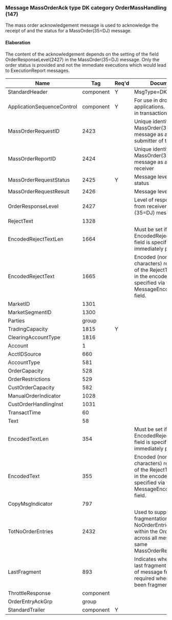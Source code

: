 ### Message MassOrderAck type DK category OrderMassHandling (147)

The mass order acknowledgement message is used to acknowledge the receipt of and the status for a MassOrder(35=DJ) message.

#### Elaboration

The content of the acknowledgement depends on the setting of the field OrderResponseLevel(2427) in the MassOrder(35=DJ) message. Only the order status is provided and not the immediate executions which would lead to ExecutionReport messages.

| Name                       | Tag       | Req'd | Documentation                                                                                                                               |
|----------------------------|-----------|----------|-------------------------------------------------------------------------------------------------------------------------------|
| StandardHeader             | component |   Y   | MsgType=DK                                                                                                                               |
| ApplicationSequenceControl | component |   Y   | For use in drop copy applications. NOT FOR USE in transactional applications.                                                                      |
| MassOrderRequestID         | 2423      |       | Unique identifier of MassOrder(35=DJ) message as assigned by the submitter of the request.                                                         |
| MassOrderReportID          | 2424      |       | Unique identifier of MassOrder(35=DJ) message as assigned by the receiver                                                                          |
| MassOrderRequestStatus     | 2425      |   Y   | Message level request status                                                                                                                       |
| MassOrderRequestResult     | 2426      |       | Message level request result                                                                                                                       |
| OrderResponseLevel         | 2427      |       | Level of response requested from receiver of MassOrder (35=DJ) message.                                                                            |
| RejectText                 | 1328      |       |                                                                                                                                |
| EncodedRejectTextLen       | 1664      |       | Must be set if EncodedRejectText(1665) field is specified and must immediately precede it.                                                         |
| EncodedRejectText          | 1665      |       | Encoded (non-ASCII characters) representation of the RejectText(1328) field in the encoded format specified via the MessageEncoding(347) field.    |
| MarketID                   | 1301      |       |                                                                                                                                |
| MarketSegmentID            | 1300      |       |                                                                                                                                |
| Parties                    | group     |       |                                                                                                                                |
| TradingCapacity            | 1815      |   Y   |                                                                                                                                |
| ClearingAccountType        | 1816      |       |                                                                                                                                |
| Account                    | 1         |       |                                                                                                                                |
| AcctIDSource               | 660       |       |                                                                                                                                |
| AccountType                | 581       |       |                                                                                                                                |
| OrderCapacity              | 528       |       |                                                                                                                                |
| OrderRestrictions          | 529       |       |                                                                                                                                |
| CustOrderCapacity          | 582       |       |                                                                                                                                |
| ManualOrderIndicator       | 1028      |       |                                                                                                                                |
| CustOrderHandlingInst      | 1031      |       |                                                                                                                                |
| TransactTime               | 60        |       |                                                                                                                                |
| Text                       | 58        |       |                                                                                                                                |
| EncodedTextLen             | 354       |       | Must be set if EncodedRejectText(355) field is specified and must immediately precede it.                                                          |
| EncodedText                | 355       |       | Encoded (non-ASCII characters) representation of the RejectText(1328) field in the encoded format specified via the MessageEncoding(347) field.    |
| CopyMsgIndicator           | 797       |       |                                                                                                                                |
| TotNoOrderEntries          | 2432      |       | Used to support fragmentation. Sum of NoOrderEntries(2428) within the OrderEntryAckGrp across all messages with the same MassOrderRequestID(2423). |
| LastFragment               | 893       |       | Indicates whether this is the last fragment in a sequence of message fragments. Only required where message has been fragmented.                   |
| ThrottleResponse           | component |       |                                                                                                                                |
| OrderEntryAckGrp           | group     |       |                                                                                                                                |
| StandardTrailer            | component |   Y   |                                                                                                                                |

